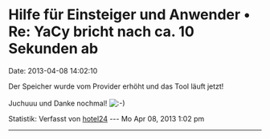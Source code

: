 Hilfe für Einsteiger und Anwender • Re: YaCy bricht nach ca. 10 Sekunden ab
===========================================================================

Date: 2013-04-08 14:02:10

Der Speicher wurde vom Provider erhöht und das Tool läuft jetzt!\
\
Juchuuu und Danke nochmal!
![:-)](http://forum.yacy-websuche.de/images/smilies/icon_e_smile.gif "Smile")

Statistik: Verfasst von
[hotel24](http://forum.yacy-websuche.de/memberlist.php?mode=viewprofile&u=8871)
--- Mo Apr 08, 2013 1:02 pm

------------------------------------------------------------------------
